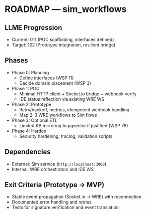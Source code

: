 # ROADMAP — sim_workflows

## LLME Progression
- Current: 011 (POC scaffolding, interfaces defined)
- Target: 122 (Prototype integration, resilient bridge)

## Phases
- Phase 0: Planning
  - Define interfaces (WSP 11)
  - Decide domain placement (WSP 3)
- Phase 1: POC
  - Minimal HTTP client + Socket.io bridge + webhook verify
  - IDE status reflection via existing WRE WS
- Phase 2: Prototype
  - Retry/backoff, metrics, idempotent webhook handling
  - Map 2–3 WRE workflows to Sim flows
- Phase 3: Optional ETL
  - Limited KB mirroring to pgvector if justified (WSP 78)
- Phase 4: Harden
  - Security hardening, tracing, validation scripts

## Dependencies
- External: Sim service (`http://localhost:3000`)
- Internal: WRE orchestrators and IDE WS

## Exit Criteria (Prototype → MVP)
- Stable event propagation (Socket.io → WRE) with reconnection
- Documented error handling and retries
- Tests for signature verification and event translation
